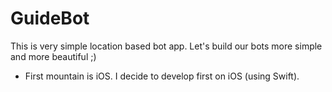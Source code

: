 # GuideBot
This is very simple location based bot app. Let's build our bots more simple and more beautiful ;)

* First mountain is iOS. I decide to develop first on iOS (using Swift).
